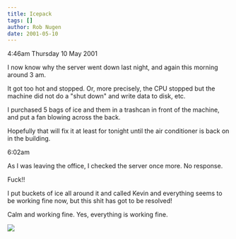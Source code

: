 ```yaml
---
title: Icepack
tags: []
author: Rob Nugen
date: 2001-05-10
---
```


<p class=date>4:46am Thursday 10 May 2001</p>

<p>I now know why the server went down last night, and again this morning
around 3 am.</p>

<p>It got too hot and stopped.  Or, more precisely, the CPU stopped but the
machine did not do a "shut down" and write data to disk, etc.</p>

<p>I purchased 5 bags of ice and them in a trashcan in front of the machine,
and put a fan blowing across the back.</p>

<p>Hopefully that will fix it at least for tonight until the air conditioner
is back on in the building.</p>

<p class=date>6:02am</p>

<p>As I was leaving the office, I checked the server once more.  No
response.</p>

<p>Fuck!!</p>

<p>I put buckets of ice all around it and called Kevin and everything seems
to be working fine now, but this shit has got to be resolved!</p>

<p>Calm and working fine.  Yes, everything is working fine.</p>

<p><img src="/images/rob/wL-ROB.gif"/></p>

